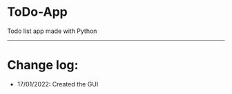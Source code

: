 # ToDo-App
Todo list app made with Python
___________________________________________
# Change log:
- 17/01/2022: Created the GUI
